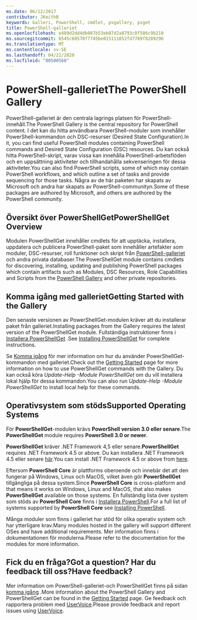 ```yaml
---
ms.date: 06/12/2017
contributor: JKeithB
keywords: Galleri, PowerShell, cmdlet, psgallery, psget
title: PowerShell-galleriet
ms.openlocfilehash: e489d2dd4db087b53eb07d2a8793c8f586c9b210
ms.sourcegitcommit: 6545c60578f7745be015111052fd7769f8289296
ms.translationtype: MT
ms.contentlocale: sv-SE
ms.lasthandoff: 04/22/2020
ms.locfileid: "80500568"
---
```

# <a name="the-powershell-gallery"></a><span data-ttu-id="85a82-103">PowerShell-galleriet</span><span class="sxs-lookup"><span data-stu-id="85a82-103">The PowerShell Gallery</span></span>

<span data-ttu-id="85a82-104">PowerShell-galleriet är den centrala lagrings platsen för PowerShell-innehåll.</span><span class="sxs-lookup"><span data-stu-id="85a82-104">The PowerShell Gallery is the central repository for PowerShell content.</span></span> <span data-ttu-id="85a82-105">I det kan du hitta användbara PowerShell-moduler som innehåller PowerShell-kommandon och DSC-resurser (Desired State Configuration).</span><span class="sxs-lookup"><span data-stu-id="85a82-105">In it, you can find useful PowerShell modules containing PowerShell commands and Desired State Configuration (DSC) resources.</span></span>
<span data-ttu-id="85a82-106">Du kan också hitta PowerShell-skript, varav vissa kan innehålla PowerShell-arbetsflöden och en uppsättning aktiviteter och tillhandahålla sekvenseringen för dessa aktiviteter.</span><span class="sxs-lookup"><span data-stu-id="85a82-106">You can also find PowerShell scripts, some of which may contain PowerShell workflows, and which outline a set of tasks and provide sequencing for those tasks.</span></span> <span data-ttu-id="85a82-107">Några av de här paketen har skapats av Microsoft och andra har skapats av PowerShell-communityn.</span><span class="sxs-lookup"><span data-stu-id="85a82-107">Some of these packages are authored by Microsoft, and others are authored by the PowerShell community.</span></span>

## <a name="powershellget-overview"></a><span data-ttu-id="85a82-108">Översikt över PowerShellGet</span><span class="sxs-lookup"><span data-stu-id="85a82-108">PowerShellGet Overview</span></span>

<span data-ttu-id="85a82-109">Modulen PowerShellGet innehåller cmdlets för att upptäcka, installera, uppdatera och publicera PowerShell-paket som innehåller artefakter som moduler, DSC-resurser, roll funktioner och skript från [PowerShell-galleriet](https://www.PowerShellGallery.com) och andra privata databaser.</span><span class="sxs-lookup"><span data-stu-id="85a82-109">The PowerShellGet module contains cmdlets for discovering, installing, updating and publishing PowerShell packages which contain artifacts such as Modules, DSC Resources, Role Capabilities and Scripts from the [PowerShell Gallery](https://www.PowerShellGallery.com) and other private repositories.</span></span>

## <a name="getting-started-with-the-gallery"></a><span data-ttu-id="85a82-110">Komma igång med galleriet</span><span class="sxs-lookup"><span data-stu-id="85a82-110">Getting Started with the Gallery</span></span>

<span data-ttu-id="85a82-111">Den senaste versionen av PowerShellGet-modulen kräver att du installerar paket från galleriet.</span><span class="sxs-lookup"><span data-stu-id="85a82-111">Installing packages from the Gallery requires the latest version of the PowerShellGet module.</span></span> <span data-ttu-id="85a82-112">Fullständiga instruktioner finns i [Installera PowerShellGet](installing-psget.md) .</span><span class="sxs-lookup"><span data-stu-id="85a82-112">See [Installing PowerShellGet](installing-psget.md) for complete instructions.</span></span>

<span data-ttu-id="85a82-113">Se [Komma igång](getting-started.md) för mer information om hur du använder PowerShellGet-kommandon med galleriet.</span><span class="sxs-lookup"><span data-stu-id="85a82-113">Check out the [Getting Started](getting-started.md) page for more information on how to use PowerShellGet commands with the Gallery.</span></span> <span data-ttu-id="85a82-114">Du kan också köra *Update-Help -Module PowerShellGet* om du vill installera lokal hjälp för dessa kommandon.</span><span class="sxs-lookup"><span data-stu-id="85a82-114">You can also run *Update-Help -Module PowerShellGet* to install local help for these commands.</span></span>

## <a name="supported-operating-systems"></a><span data-ttu-id="85a82-115">Operativsystem som stöds</span><span class="sxs-lookup"><span data-stu-id="85a82-115">Supported Operating Systems</span></span>

<span data-ttu-id="85a82-116">För **PowerShellGet**-modulen krävs **PowerShell version 3.0 eller senare**.</span><span class="sxs-lookup"><span data-stu-id="85a82-116">The **PowerShellGet** module requires **PowerShell 3.0 or newer**.</span></span>

<span data-ttu-id="85a82-117">**PowerShellGet** kräver .NET Framework 4,5 eller senare.</span><span class="sxs-lookup"><span data-stu-id="85a82-117">**PowerShellGet** requires .NET Framework 4.5 or above.</span></span> <span data-ttu-id="85a82-118">Du kan installera .NET Framework 4.5 eller senare [här](https://msdn.microsoft.com/library/5a4x27ek.aspx).</span><span class="sxs-lookup"><span data-stu-id="85a82-118">You can install .NET Framework 4.5 or above from [here](https://msdn.microsoft.com/library/5a4x27ek.aspx).</span></span>

<span data-ttu-id="85a82-119">Eftersom **PowerShell Core** är plattforms oberoende och innebär det att den fungerar på Windows, Linux och MacOS, vilket även gör **PowerShellGet** tillgängliga på dessa system.</span><span class="sxs-lookup"><span data-stu-id="85a82-119">Since **PowerShell Core** is cross-platform and that means it works on Windows, Linux and MacOS, that also makes **PowerShellGet** available on those systems.</span></span> <span data-ttu-id="85a82-120">En fullständig lista över system som stöds av **PowerShell Core** finns i [Installera PowerShell](/powershell/scripting/install/installing-powershell).</span><span class="sxs-lookup"><span data-stu-id="85a82-120">For a full list of systems supported by **PowerShell Core** see [Installing PowerShell](/powershell/scripting/install/installing-powershell).</span></span>

<span data-ttu-id="85a82-121">Många moduler som finns i galleriet har stöd för olika operativ system och har ytterligare krav.</span><span class="sxs-lookup"><span data-stu-id="85a82-121">Many modules hosted in the gallery will support different OSes and have additional requirements.</span></span>
<span data-ttu-id="85a82-122">Mer information finns i dokumentationen för modulerna.</span><span class="sxs-lookup"><span data-stu-id="85a82-122">Please refer to the documentation for the modules for more information.</span></span>

## <a name="got-a-question-have-feedback"></a><span data-ttu-id="85a82-123">Fick du en fråga?</span><span class="sxs-lookup"><span data-stu-id="85a82-123">Got a question?</span></span> <span data-ttu-id="85a82-124">Har du feedback till oss?</span><span class="sxs-lookup"><span data-stu-id="85a82-124">Have feedback?</span></span>

<span data-ttu-id="85a82-125">Mer information om PowerShell-galleriet-och PowerShellGet finns på sidan [komma igång](getting-started.md) .</span><span class="sxs-lookup"><span data-stu-id="85a82-125">More information about the PowerShell Gallery and PowerShellGet can be found in the [Getting Started](getting-started.md) page.</span></span> <span data-ttu-id="85a82-126">Ge feedback och rapportera problem med [UserVoice](http://windowsserver.uservoice.com/forums/301869-powershell).</span><span class="sxs-lookup"><span data-stu-id="85a82-126">Please provide feedback and report issues using [UserVoice](http://windowsserver.uservoice.com/forums/301869-powershell).</span></span>
